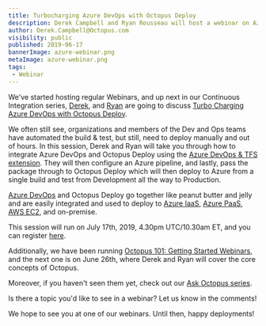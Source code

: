```yaml
---
title: Turbocharging Azure DevOps with Octopus Deploy
description: Derek Campbell and Ryan Rousseau will host a webinar on Azure DevOps and Octopus Deploy
author: Derek.Campbell@Octopus.com
visibility: public
published: 2019-06-17
bannerImage: azure-webinar.png
metaImage: azure-webinar.png
tags:
 - Webinar
---
```


We've started hosting regular Webinars, and up next in our Continuous Integration series, [Derek](https://twitter.com/OctoDerek), and [Ryan](https://twitter.com/ryanrousseau) are going to discuss [Turbo Charging Azure DevOps with Octopus Deploy](https://octopus.zoom.us/webinar/register/WN_93jsiLalSPCLfApxzfWNGA).

We often still see, organizations and members of the Dev and Ops teams have automated the build & test, but still, need to deploy manually and out of hours. In this session, Derek and Ryan will take you through how to integrate Azure DevOps and Octopus Deploy using the [Azure DevOps & TFS extension](https://octopus.com/downloads). They will then configure an Azure pipeline, and lastly, pass the package through to Octopus Deploy which will then deploy to Azure from a single build and test from Development all the way to Production.

[Azure DevOps](https://azure.microsoft.com/en-gb/services/devops/) and Octopus Deploy go together like peanut butter and jelly and are easily integrated and used to deploy to [Azure IaaS](https://azure.microsoft.com/en-gb/overview/what-is-iaas/), [Azure PaaS](https://azure.microsoft.com/en-gb/overview/what-is-paas/), [AWS EC2](https://aws.amazon.com/ec2/), and on-premise.

This session will run on July 17th, 2019, 4.30pm UTC/10.30am ET, and you can register [here](https://octopus.zoom.us/webinar/register/WN_93jsiLalSPCLfApxzfWNGA).

Additionally, we have been running [Octopus 101: Getting Started Webinars](https://octopus.zoom.us/webinar/register/WN_5ZaCOiP5SXSUhSztPPuSgQ), and the next one is on June 26th, where Derek and Ryan will cover the core concepts of Octopus.

Moreover, if you haven't seen them yet, check out our [Ask Octopus series](https://www.youtube.com/playlist?list=PLAGskdGvlaw3-cd9rPiwhwfUo7kDGnOBh).

Is there a topic you'd like to see in a webinar? Let us know in the comments!

We hope to see you at one of our webinars. Until then, happy deployments!
